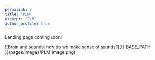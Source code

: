 ```yaml
---
permalink: /
title: "PLM"
excerpt: "PLM"
author_profile: true
---
```



Landing page coming soon!

![Brain and sounds: how do we make sense of sounds?]({{ BASE_PATH }}/pages/images/PLM_image.png)  
